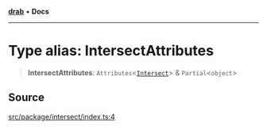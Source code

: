 [**drab**](/docs/README.md) • **Docs**

---

# Type alias: IntersectAttributes

> **IntersectAttributes**: `Attributes`\<[`Intersect`](/docs/classes/Intersect.md)\> & `Partial`\<`object`\>

## Source

[src/package/intersect/index.ts:4](https://github.com/rossrobino/components/blob/48c98b10e173fadbab032543d3a85f26875ed206/src/package/intersect/index.ts#L4)
